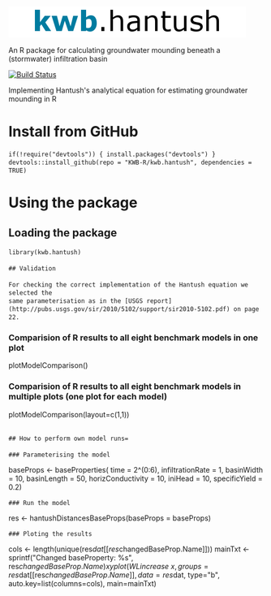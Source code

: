 
<img src="kwb_hantush.png" alt="kwb.hantush" />
  
An R package for calculating groundwater mounding beneath a (stormwater) infiltration basin

[![Build Status](https://travis-ci.org/mrustl/kwb.hantush.svg)](https://travis-ci.org/mrustl/kwb.hantush)

Implementing Hantush's analytical equation for estimating groundwater mounding in 
R 

# Install from GitHub 
```
if(!require("devtools")) { install.packages("devtools") }
devtools::install_github(repo = "KWB-R/kwb.hantush", dependencies = TRUE)
```

# Using the package 

## Loading the package
```
library(kwb.hantush)

## Validation
 
For checking the correct implementation of the Hantush equation we selected the 
same parameterisation as in the [USGS report](http://pubs.usgs.gov/sir/2010/5102/support/sir2010-5102.pdf) on page 22.  

```
### Comparision of R results to all eight benchmark models in one plot
plotModelComparison()

### Comparision of R results to all eight benchmark models in multiple plots (one plot for each model)
plotModelComparison(layout=c(1,1))
```

## How to perform own model runs=

### Parameterising the model
```
baseProps <- baseProperties( time = 2^(0:6),
                             infiltrationRate = 1,
                             basinWidth = 10,
                             basinLength = 50,
                             horizConductivity = 10,
                             iniHead = 10,
                             specificYield = 0.2)
```
### Run the model
```
res <- hantushDistancesBaseProps(baseProps = baseProps)
```
### Ploting the results
```
cols <- length(unique(res$dat[[res$changedBaseProp.Name]]))
mainTxt <- sprintf("Changed baseProperty: %s", res$changedBaseProp.Name)
xyplot(WLincrease ~ x,
       groups=res$dat[[res$changedBaseProp.Name]],
       data=res$dat,
       type="b",
       auto.key=list(columns=cols),
       main=mainTxt)

```
